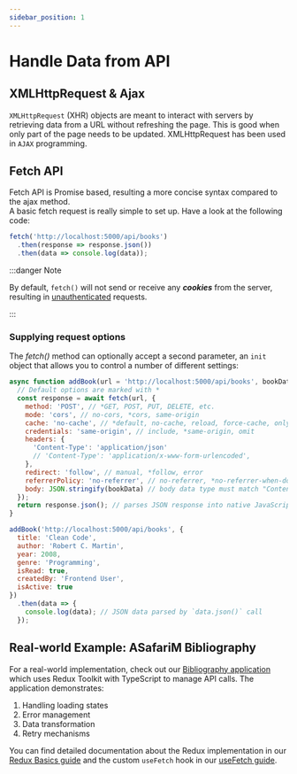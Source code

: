 ```yaml
---
sidebar_position: 1 
---
```


# Handle Data from API

## XMLHttpRequest &amp; Ajax
`XMLHttpRequest` (XHR) objects are meant to interact with servers by retrieving data from a URL without refreshing the page. This is good when only part of the page needs to be updated. XMLHttpRequest has been used in `AJAX` programming.


## Fetch API
Fetch API is Promise based, resulting a more concise syntax compared to the ajax method.  
A basic fetch request is really simple to set up. Have a look at the following code:
```javascript title="Fetch basic request"
fetch('http://localhost:5000/api/books')
  .then(response => response.json())
  .then(data => console.log(data));

```

:::danger Note

By default, `fetch()` will not send or receive any ***cookies*** from the server, resulting in <u>unauthenticated</u> requests.

:::

### Supplying request options
The *fetch()* method can optionally accept a second parameter, an `init` object that allows you to control a number of different settings:

``` javascript title="An example of POST method implementation for adding a book"
async function addBook(url = 'http://localhost:5000/api/books', bookData = {}) {
  // Default options are marked with *
  const response = await fetch(url, {
    method: 'POST', // *GET, POST, PUT, DELETE, etc.
    mode: 'cors', // no-cors, *cors, same-origin
    cache: 'no-cache', // *default, no-cache, reload, force-cache, only-if-cached
    credentials: 'same-origin', // include, *same-origin, omit
    headers: {
      'Content-Type': 'application/json'
      // 'Content-Type': 'application/x-www-form-urlencoded',
    },
    redirect: 'follow', // manual, *follow, error
    referrerPolicy: 'no-referrer', // no-referrer, *no-referrer-when-downgrade, origin, origin-when-cross-origin, same-origin, strict-origin, strict-origin-when-cross-origin, unsafe-url
    body: JSON.stringify(bookData) // body data type must match "Content-Type" header
  });
  return response.json(); // parses JSON response into native JavaScript objects
}

addBook('http://localhost:5000/api/books', { 
  title: 'Clean Code',
  author: 'Robert C. Martin',
  year: 2008,
  genre: 'Programming',
  isRead: true,
  createdBy: 'Frontend User',
  isActive: true
})
  .then(data => {
    console.log(data); // JSON data parsed by `data.json()` call
  });

```

## Real-world Example: ASafariM Bibliography

For a real-world implementation, check out our [Bibliography application](https://bibliography.asafarim.com) which uses Redux Toolkit with TypeScript to manage API calls. The application demonstrates:

1. Handling loading states
2. Error management
3. Data transformation
4. Retry mechanisms

You can find detailed documentation about the Redux implementation in our [Redux Basics guide](/docs/React/Redux/Redux-Basic-Example) and the custom `useFetch` hook in our [useFetch guide](/docs/React/Hooks/useFetch).
